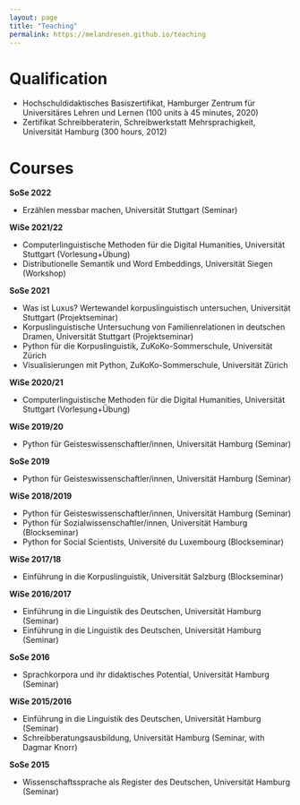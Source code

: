 ```yaml
---
layout: page
title: "Teaching"
permalink: https://melandresen.github.io/teaching
---
```


# Qualification

- Hochschuldidaktisches Basiszertifikat, Hamburger Zentrum für Universitäres Lehren und Lernen (100 units à 45 minutes, 2020)
- Zertifikat Schreibberaterin, Schreibwerkstatt Mehrsprachigkeit, Universität Hamburg (300 hours, 2012)

# Courses

**SoSe 2022**
- Erzählen messbar machen, Universität Stuttgart (Seminar)

**WiSe 2021/22**
- Computerlinguistische Methoden für die Digital Humanities, Universität Stuttgart (Vorlesung+Übung)
- Distributionelle Semantik und Word Embeddings, Universität Siegen (Workshop)

**SoSe 2021**
- Was ist Luxus? Wertewandel korpuslinguistisch untersuchen, Universität Stuttgart (Projektseminar)
- Korpuslinguistische Untersuchung von Familienrelationen in deutschen Dramen, Universität Stuttgart (Projektseminar) 
- Python für die Korpuslinguistik, ZuKoKo-Sommerschule, Universität Zürich
- Visualisierungen mit Python, ZuKoKo-Sommerschule, Universität Zürich

**WiSe 2020/21**
- Computerlinguistische Methoden für die Digital Humanities, Universität Stuttgart (Vorlesung+Übung)

**WiSe 2019/20**
- Python für Geisteswissenschaftler/innen, Universität Hamburg (Seminar)

**SoSe 2019**
-  Python für Geisteswissenschaftler/innen, Universität Hamburg (Seminar)

**WiSe 2018/2019**
- Python für Geisteswissenschaftler/innen, Universität Hamburg (Seminar)
- Python für Sozialwissenschaftler/innen, Universität Hamburg (Blockseminar)
- Python for Social Scientists, Université du Luxembourg (Blockseminar)

**WiSe 2017/18**
- Einführung in die Korpuslinguistik, Universität Salzburg (Blockseminar)

**WiSe 2016/2017**
- Einführung in die Linguistik des Deutschen, Universität Hamburg  (Seminar) 
- Einführung in die Linguistik des Deutschen, Universität Hamburg  (Seminar)

**SoSe 2016**
- Sprachkorpora und ihr didaktisches Potential, Universität Hamburg  (Seminar)

**WiSe 2015/2016**
- Einführung in die Linguistik des Deutschen, Universität Hamburg  (Seminar)
- Schreibberatungsausbildung, Universität Hamburg  (Seminar, with Dagmar Knorr)

**SoSe 2015**
- Wissenschaftssprache als Register des Deutschen, Universität Hamburg  (Seminar)